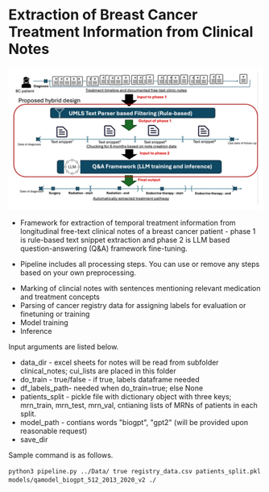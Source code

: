 # Extraction of Breast Cancer Treatment Information from Clinical Notes

![](breastcancer.jpg)
* Framework for extraction of temporal treatment information from longitudinal free-text clinical notes of a breast cancer patient - phase 1 is rule-based text snippet extraction and phase 2 is LLM based question-answering (Q&A) framework fine-tuning.


* Pipeline includes all processing steps. You can use or remove any steps based on your own preprocessing.

- Marking of clincial notes with sentences mentioning relevant medication and treatment concepts
- Parsing of cancer registry data for assigning labels for evaluation or finetuning or training
- Model training
- Inference

Input arguments are listed below.

- data_dir - excel sheets for notes will be read from subfolder clinical_notes; cui_lists are placed in this folder
- do_train - true/false - if true, labels dataframe needed
- df_labels_path- needed when do_train=true; else None
- patients_split - pickle file with dictionary object with three keys; mrn_train, mrn_test, mrn_val, cntianing lists of MRNs of patients in each split.
- model_path - contians words "biogpt", "gpt2" (will be provided upon reasonable request)
- save_dir

Sample command is as follows.

```python3 pipeline.py ../Data/ true registry_data.csv patients_split.pkl  models/qamodel_biogpt_512_2013_2020_v2 ./```
